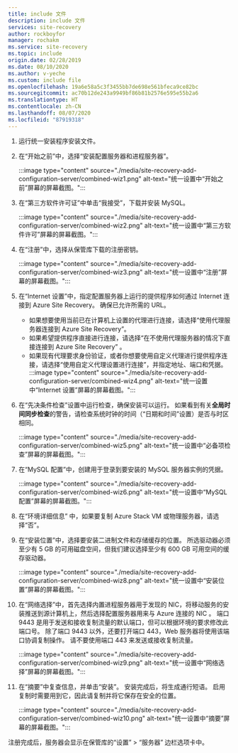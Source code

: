 ```yaml
---
title: include 文件
description: include 文件
services: site-recovery
author: rockboyfor
manager: rochakm
ms.service: site-recovery
ms.topic: include
origin.date: 02/28/2019
ms.date: 08/10/2020
ms.author: v-yeche
ms.custom: include file
ms.openlocfilehash: 19a6e58a5c3f3455bb7de698e561bfeca9ce82bc
ms.sourcegitcommit: ac70b12de243a9949bf86b81b2576e595e55b2a6
ms.translationtype: HT
ms.contentlocale: zh-CN
ms.lasthandoff: 08/07/2020
ms.locfileid: "87919318"
---
```

1. 运行统一安装程序安装文件。
2. 在“开始之前”中，选择“安装配置服务器和进程服务器”。

    :::image type="content" source="./media/site-recovery-add-configuration-server/combined-wiz1.png" alt-text="统一设置中“开始之前”屏幕的屏幕截图。":::

3. 在“第三方软件许可证”中单击“我接受”，下载并安装 MySQL。

    :::image type="content" source="./media/site-recovery-add-configuration-server/combined-wiz2.png" alt-text="统一设置中“第三方软件许可”屏幕的屏幕截图。":::
4. 在“注册”中，选择从保管库下载的注册密钥。

    :::image type="content" source="./media/site-recovery-add-configuration-server/combined-wiz3.png" alt-text="统一设置中“注册”屏幕的屏幕截图。":::
5. 在“Internet 设置”中，指定配置服务器上运行的提供程序如何通过 Internet 连接到 Azure Site Recovery。 确保已允许所需的 URL。

    - 如果想要使用当前已在计算机上设置的代理进行连接，请选择“使用代理服务器连接到 Azure Site Recovery”。
    - 如果希望提供程序直接进行连接，请选择“在不使用代理服务器的情况下直接连接到 Azure Site Recovery”  。
    - 如果现有代理要求身份验证，或者你想要使用自定义代理进行提供程序连接，请选择“使用自定义代理设置进行连接”，并指定地址、端口和凭据。
        :::image type="content" source="./media/site-recovery-add-configuration-server/combined-wiz4.png" alt-text="统一设置中“Internet 设置”屏幕的屏幕截图。":::
6. 在“先决条件检查”设置中运行检查，确保安装可以运行。 如果看到有关**全局时间同步检查**的警告，请检查系统时钟的时间（“日期和时间”设置）是否与时区相同。

    :::image type="content" source="./media/site-recovery-add-configuration-server/combined-wiz5.png" alt-text="统一设置中“必备项检查”屏幕的屏幕截图。":::
7. 在“MySQL 配置”中，创建用于登录到要安装的 MySQL 服务器实例的凭据。

    :::image type="content" source="./media/site-recovery-add-configuration-server/combined-wiz6.png" alt-text="统一设置中“MySQL 配置”屏幕的屏幕截图。":::
8. 在“环境详细信息”  中，如果要复制 Azure Stack VM 或物理服务器，请选择“否”。 
9. 在“安装位置”中，选择要安装二进制文件和存储缓存的位置。 所选驱动器必须至少有 5 GB 的可用磁盘空间，但我们建议选择至少有 600 GB 可用空间的缓存驱动器。

    :::image type="content" source="./media/site-recovery-add-configuration-server/combined-wiz8.png" alt-text="统一设置中“安装位置”屏幕的屏幕截图。":::
10. 在“网络选择”中，首先选择内置进程服务器用于发现的 NIC，将移动服务的安装推送到源计算机上，然后选择配置服务器用来与 Azure 连接的 NIC  。 端口 9443 是用于发送和接收复制流量的默认端口，但可以根据环境的要求修改此端口号。 除了端口 9443 以外，还要打开端口 443，Web 服务器将使用该端口协调复制操作。 请不要使用端口 443 来发送或接收复制流量。

    :::image type="content" source="./media/site-recovery-add-configuration-server/combined-wiz9.png" alt-text="统一设置中“网络选择”屏幕的屏幕截图。":::

11. 在“摘要”中复查信息，并单击“安装”。 安装完成后，将生成通行短语。 启用复制时需要用到它，因此请复制并将它保存在安全的位置。

    :::image type="content" source="./media/site-recovery-add-configuration-server/combined-wiz10.png" alt-text="统一设置中“摘要”屏幕的屏幕截图。":::

注册完成后，服务器会显示在保管库的“设置”   > “服务器”  边栏选项卡中。

<!-- Update_Description: update meta properties, wording update, update link -->